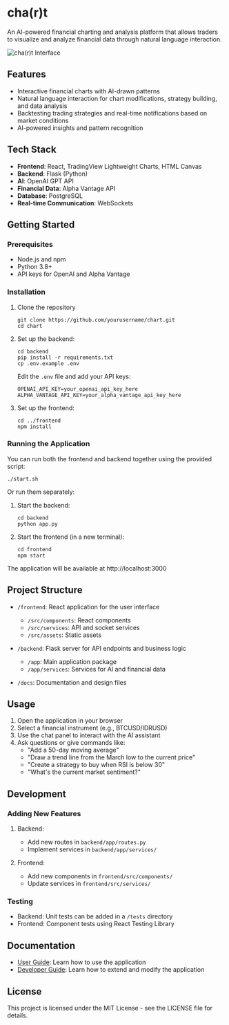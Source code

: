 # cha(r)t

An AI-powered financial charting and analysis platform that allows traders to visualize and analyze financial data through natural language interaction.

![cha(r)t Interface](docs/interface.png)

## Features

- Interactive financial charts with AI-drawn patterns
- Natural language interaction for chart modifications, strategy building, and data analysis
- Backtesting trading strategies and real-time notifications based on market conditions
- AI-powered insights and pattern recognition

## Tech Stack

- **Frontend**: React, TradingView Lightweight Charts, HTML Canvas
- **Backend**: Flask (Python)
- **AI**: OpenAI GPT API
- **Financial Data**: Alpha Vantage API
- **Database**: PostgreSQL
- **Real-time Communication**: WebSockets

## Getting Started

### Prerequisites

- Node.js and npm
- Python 3.8+
- API keys for OpenAI and Alpha Vantage

### Installation

1. Clone the repository
   ```
   git clone https://github.com/yourusername/chart.git
   cd chart
   ```

2. Set up the backend:
   ```
   cd backend
   pip install -r requirements.txt
   cp .env.example .env
   ```
   
   Edit the `.env` file and add your API keys:
   ```
   OPENAI_API_KEY=your_openai_api_key_here
   ALPHA_VANTAGE_API_KEY=your_alpha_vantage_api_key_here
   ```

3. Set up the frontend:
   ```
   cd ../frontend
   npm install
   ```

### Running the Application

You can run both the frontend and backend together using the provided script:

```
./start.sh
```

Or run them separately:

1. Start the backend:
   ```
   cd backend
   python app.py
   ```

2. Start the frontend (in a new terminal):
   ```
   cd frontend
   npm start
   ```

The application will be available at http://localhost:3000

## Project Structure

- `/frontend`: React application for the user interface
  - `/src/components`: React components
  - `/src/services`: API and socket services
  - `/src/assets`: Static assets

- `/backend`: Flask server for API endpoints and business logic
  - `/app`: Main application package
  - `/app/services`: Services for AI and financial data

- `/docs`: Documentation and design files

## Usage

1. Open the application in your browser
2. Select a financial instrument (e.g., BTCUSD/IDRUSD)
3. Use the chat panel to interact with the AI assistant
4. Ask questions or give commands like:
   - "Add a 50-day moving average"
   - "Draw a trend line from the March low to the current price"
   - "Create a strategy to buy when RSI is below 30"
   - "What's the current market sentiment?"

## Development

### Adding New Features

1. Backend:
   - Add new routes in `backend/app/routes.py`
   - Implement services in `backend/app/services/`

2. Frontend:
   - Add new components in `frontend/src/components/`
   - Update services in `frontend/src/services/`

### Testing

- Backend: Unit tests can be added in a `/tests` directory
- Frontend: Component tests using React Testing Library

## Documentation

- [User Guide](docs/user_guide.md): Learn how to use the application
- [Developer Guide](docs/developer_guide.md): Learn how to extend and modify the application

## License

This project is licensed under the MIT License - see the LICENSE file for details. 